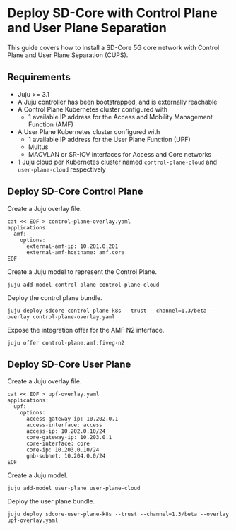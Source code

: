# Deploy SD-Core with Control Plane and User Plane Separation

This guide covers how to install a SD-Core 5G core network with Control Plane and User Plane Separation (CUPS).

## Requirements

- Juju >= 3.1
- A Juju controller has been bootstrapped, and is externally reachable
- A Control Plane Kubernetes cluster configured with
  - 1 available IP address for the Access and Mobility Management Function (AMF)
- A User Plane Kubernetes cluster configured with
  - 1 available IP address for the User Plane Function (UPF)
  - Multus
  - MACVLAN or SR-IOV interfaces for Access and Core networks
- 1 Juju cloud per Kubernetes cluster named `control-plane-cloud` and `user-plane-cloud` respectively

## Deploy SD-Core Control Plane

Create a Juju overlay file.

```console
cat << EOF > control-plane-overlay.yaml
applications:
  amf:
    options:
      external-amf-ip: 10.201.0.201
      external-amf-hostname: amf.core
EOF
```

Create a Juju model to represent the Control Plane.

```console
juju add-model control-plane control-plane-cloud
```

Deploy the control plane bundle.
```console
juju deploy sdcore-control-plane-k8s --trust --channel=1.3/beta --overlay control-plane-overlay.yaml
```

Expose the integration offer for the AMF N2 interface.

```console
juju offer control-plane.amf:fiveg-n2
```

## Deploy SD-Core User Plane

Create a Juju overlay file.

```console
cat << EOF > upf-overlay.yaml
applications:
  upf:
    options:
      access-gateway-ip: 10.202.0.1
      access-interface: access
      access-ip: 10.202.0.10/24
      core-gateway-ip: 10.203.0.1
      core-interface: core
      core-ip: 10.203.0.10/24
      gnb-subnet: 10.204.0.0/24
EOF
```

Create a Juju model.

```console
juju add-model user-plane user-plane-cloud
```

Deploy the user plane bundle.

```console
juju deploy sdcore-user-plane-k8s --trust --channel=1.3/beta --overlay upf-overlay.yaml
```
